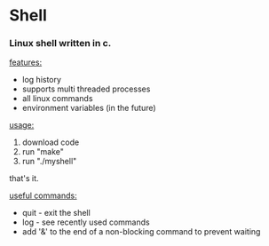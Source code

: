 <h1>Shell</h1>

<h3>Linux shell written in c.</h3>

<u>features:</u>
  
  - log history
  - supports multi threaded processes
  - all linux commands
  - environment variables (in the future)

<u>usage:</u>

1. download code
2. run "make"
3. run "./myshell"

that's it.

<u>useful commands:</u>

  - quit - exit the shell
  - log - see recently used commands
  - add '&' to the end of a non-blocking command to prevent waiting
